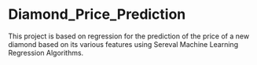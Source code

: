 # Diamond_Price_Prediction
This project is based on regression for the prediction of the price of a new diamond based on its various  features using Sereval Machine Learning Regression Algorithms.
